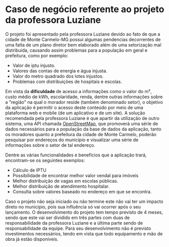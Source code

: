 # Caso de negócio referente ao projeto da professora Luziane

O projeto foi apresentado pela professora Luziane devido ao fato de que a cidade de Monte Carmelo-MG possui algumas pendencias decorrentes de uma falta de um plano diretor bem elaborado além de uma setorização mal distribuida, causando assim problemas para a população em geral e prefeitura, como por exemplo: 

- Valor de iptu injusto.
- Valores das contas de energia e água injusta.
- Valor do metro quadrado dos lotes injustos.
- Problemas com distribuições de hospitais e escolas.

Em vista da **dificuldade** de acesso a informações como o valor do m², custo médio de kWh, escolaridade, renda, dentre outras informações sobre a "região" na qual o morador reside (também denominado setor), o objetivo da aplicação é permitir o acesso deste conteúdo por meio de uma plataforma web e mobile (de um aplicativo e de um site).
A solução recomendada pela professora Luziane é que apartir da utilização de outro sistema, uma API chamada [OpenStreetMap](https://www.openstreetmap.org/about), que promoverá uma série de dados necessários para a população da base de dados da aplicação, tanto os moradores quanto a prefeitura da cidade de Monte Carmelo, poderão pesquisar por endereços do município e visualizar uma série de informações sobre o setor de tal endereço.

Dentre as várias funcionalidades e benefícios que a aplicação trará, encontram-se os seguintes exemplos:

- Cálculo de IPTU
- Possibilidade de encontrar melhor valor vendal para imóveis
- Melhor distribuição de vagas em escolas públicas.
- Melhor distribuição de atendimento hospitalar.
- Consulta sobre valores baseado no endereço em que se encontra.

Caso o projeto não seja iniciado ou não termine este não vai ter um impacto direto no municipio, pois sua influência só vai ocorrer após o seu lançamento.
O desenvolvimento do projeto tem tempo previsto de 4 meses, sendo que este vai ser dividido em três partes com duas de responsabilidade da professora Luziane e a última parte sendo de responsabilidade da equipe. Para seu desenvolvimento não é previsto investimentos necessários, tendo em vista que todo equipamento e mão de obra já estão disponiveis.


